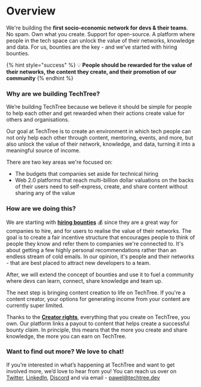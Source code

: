 # Overview

We're building the **first socio-economic network for devs & their teams**. No spam. Own what you create. Support for open-source. A platform where people in the tech space can unlock the value of their networks, knowledge and data. For us, bounties are the key - and we've started with hiring bounties.

{% hint style="success" %}
💡 **People should be rewarded for the value of their networks, the content they create, and their promotion of our community**
{% endhint %}

### Why are we building TechTree?

We’re building TechTree because we believe it should be simple for people to help each other and get rewarded when their actions create value for others and organisations.

Our goal at TechTree is to create an environment in which tech people can not only help each other through content, mentoring, events, and more, but also unlock the value of their network, knowledge, and data, turning it into a meaningful source of income.

There are two key areas we're focused on:

* The budgets that companies set aside for technical hiring
* Web 2.0 platforms that reach multi-billion dollar valuations on the backs of their users need to self-express, create, and share content without sharing any of the value

### How are we doing this?

We are starting with [**hiring bounties**](broken-reference) 💰 since they are a great way for companies to hire, and for users to realise the value of their networks. The goal is to create a fair incentive structure that encourages people to think of people they know and refer them to companies we're connected to. It's about getting a few highly personal recommendations rather than an endless stream of cold emails. In our opinion, it's people and their networks - that are best placed to attract new developers to a team.

After, we will extend the concept of bounties and use it to fuel a community where devs can learn, connect, share knowledge and team up.

The next step is bringing content creation to life on TechTree. If you're a content creator, your options for generating income from your content are currently super limited.

Thanks to the [**Creator rights**](products/roles-at-techtree/creator-rights.md), everything that you create on TechTree, you own. Our platform links a payout to content that helps create a successful bounty claim. In principle, this means that the more you create and share knowledge, the more you can earn on TechTree.



### Want to find out more? We love to chat!

If you’re interested in what’s happening at TechTree and want to get involved more, we’d love to hear from you! You can reach us over on [Twitter](https://twitter.com/TechTree\_dev), [LinkedIn](https://www.linkedin.com/company/techtreedev), [Discord](https://discord.gg/F3pV2KAg) and via email - [pawel@techtree.dev](https://app.gitbook.com/u/kshYdooD3ZXhZl3VnRMkIe3RcOG2)
